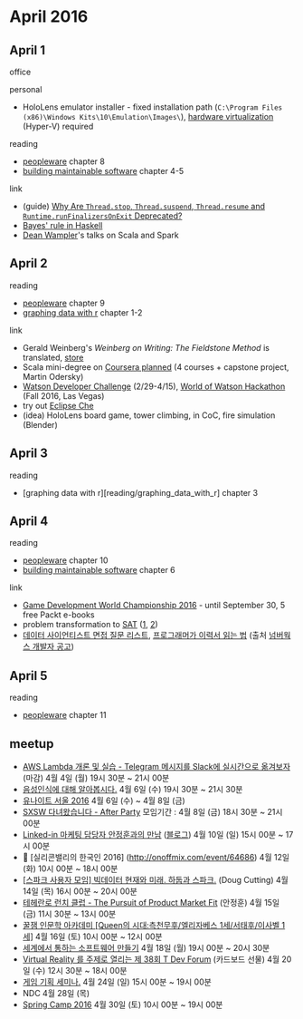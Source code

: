 # April 2016

## April 1

office

personal
* HoloLens emulator installer - fixed installation path (`C:\Program Files (x86)\Windows Kits\10\Emulation\Images\`), [hardware virtualization][hyper-v] (Hyper-V) required

[hyper-v]: http://go.microsoft.com/fwlink/?LinkId=247585

reading
* [peopleware][agile_repo] chapter 8
* [building maintainable software][agile_repo] chapter 4-5

[agile_repo]: https://github.com/deliberate-practice/agile

link
* (guide) [Why Are `Thread.stop`, `Thread.suspend`, `Thread.resume` and `Runtime.runFinalizersOnExit` Deprecated?][deprecated_methods]
* [Bayes' rule in Haskell][haskell_stats]
* [Dean Wampler][dean_wampler]'s talks on Scala and Spark

[deprecated_methods]: http://docs.oracle.com/javase/1.5.0/docs/guide/misc/threadPrimitiveDeprecation.html
[haskell_stats]: http://www.randomhacks.net/2007/02/22/bayes-rule-and-drug-tests/
[dean_wampler]: http://deanwampler.github.io/

## April 2

reading
* [peopleware][agile_repo] chapter 9
* [graphing data with r][graphing_data_with_r] chapter 1-2

[graphing_data_with_r]: ../reading/graphing_data_with_r.md

link
* Gerald Weinberg's *Weinberg on Writing: The Fieldstone Method* is translated, [store][on_writing]
* Scala mini-degree on [Coursera planned][scala_course] (4 courses + capstone project, Martin Odersky)
* [Watson Developer Challenge][watson_challenge] (2/29-4/15), [World of Watson Hackathon][watson_hackathon] (Fall 2016, Las Vegas)
* try out [Eclipse Che][eclipse_che]
* (idea) HoloLens board game, tower climbing, in CoC, fire simulation (Blender)

[on_writing]: http://www.kyobobook.co.kr/product/detailViewKor.laf?barcode=9788960778115
[scala_course]: https://scala.epfl.ch/
[watson_challenge]: http://watson-dev-challenge.devpost.com/
[watson_hackathon]: http://www.ibm.com/smarterplanet/us/en/ibmwatson/watson-hackathon.html
[eclipse_che]: http://www.eclipse.org/che/

## April 3

reading
* [graphing data with r][reading/graphing_data_with_r] chapter 3

## April 4

reading
* [peopleware][agile_repo] chapter 10
* [building maintainable software][agile_repo] chapter 6

link
* [Game Development World Championship 2016][gdwc] - until September 30, 5 free Packt e-books
* problem transformation to [SAT][sat] ([1][quarto_problem], [2][meetingroom_problem])
* [데이터 사이언티스트 면접 질문 리스트][data_scientist_test], [프로그래머가 이력서 읽는 법][progrmmer_resume] (출처 [넘버웍스 개발자 공고][numberworks_wanted])

[gdwc]: https://thegdwc.com/
[sat]: https://en.wikipedia.org/wiki/Boolean_satisfiability_problem
[quarto_problem]: http://www.infoq.com/presentations/quarto
[meetingroom_problem]: https://algospot.com/judge/problem/read/MEETINGROOM
[data_scientist_test]: https://docs.google.com/document/d/1zFE15QNo7XyG1zNqLkvNLvf6MiqyOpTpGTc6do8ZVHY/edit
[progrmmer_resume]: http://blog.creation.net/346
[numberworks_wanted]: https://www.facebook.com/yonghosee/posts/1017311828307950

## April 5

reading
* [peopleware][agile_repo] chapter 11

## meetup

* [AWS Lambda 개론 및 실습 - Telegram 메시지를 Slack에 실시간으로 옮겨보자](http://onoffmix.com/event/65174) (마감) 4월 4일 (월) 19시 30분 ~ 21시 00분
* [음성인식에 대해 알아봅시다.](http://onoffmix.com/event/644840) 4월 6일 (수) 19시 30분 ~ 21시 30분
* [유나이트 서울 2016](http://www.unity3dkorea.com/uniteseoul2016/) 4월 6일 (수) ~ 4월 8일 (금)
* [SXSW 다녀왔습니다 - After Party](http://onoffmix.com/event/65448) 모임기간 : 4월 8일 (금) 18시 30분 ~ 21시 00분
* [Linked-in 마케팅 담당자 안정훈과의 만남](http://onoffmix.com/event/65523) ([블로그](http://www.andrewahn.co/)) 4월 10일 (일) 15시 00분 ~ 17시 00분
* :paw_prints: [실리콘밸리의 한국인 2016] (http://onoffmix.com/event/64686) 4월 12일 (화) 10시 00분 ~ 18시 00분
* [[스파크 사용자 모임] 빅데이터 현재와 미래. 하둡과 스파크.](http://onoffmix.com/event/65057) (Doug Cutting) 4월 14일 (목) 16시 00분 ~ 20시 00분
* [테헤란로 런치 클럽 - The Pursuit of Product Market Fit](http://onoffmix.com/event/65588) (안정훈) 4월 15일 (금) 11시 30분 ~ 13시 00분
* [꿀잼 인문학 아카데미 [Queen의 시대:측천무후/엘리자베스 1세/서태후/이사벨 1세]](http://onoffmix.com/event/64733) 4월 16일 (토) 10시 00분 ~ 12시 00분
* [세계에서 통하는 소프트웨어 만들기](http://onoffmix.com/event/65063) 4월 18일 (월) 19시 00분 ~ 20시 30분
* [Virtual Reality 를 주제로 열리는 제 38회 T Dev Forum](http://onoffmix.com/event/65583) (카드보드 선물) 4월 20일 (수) 12시 30분 ~ 18시 00분
* [게임 기획 세미나.](http://onoffmix.com/event/64718) 4월 24일 (일) 15시 00분 ~ 19시 00분
* NDC 4월 28일 (목)
* [Spring Camp 2016](http://onoffmix.com/event/65367) 4월 30일 (토) 10시 00분 ~ 19시 00분

